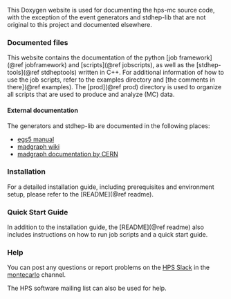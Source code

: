 This Doxygen website is used for documenting the hps-mc source code, with the exception of the event generators and stdhep-lib that are not original to this project and documented elsewhere.

### Documented files
This website contains the documentation of the python [job framework](@ref jobframework) and [scripts](@ref jobscripts), as well as the [stdhep-tools](@ref stdheptools) written in C++.
For additional information of how to use the job scripts, refer to the examples directory and [the comments in there](@ref examples).
The [prod](@ref prod) directory is used to organize all scripts that are used to produce and analyze (MC) data. 

#### External documentation
The generators and stdhep-lib are documented in the following places:
- [egs5 manual](https://rcwww.kek.jp/research/egs/egs5_manual/slac730-160113.pdf)
- [madgraph wiki](https://cp3.irmp.ucl.ac.be/projects/madgraph)
- [madgraph documentation by CERN](https://twiki.cern.ch/twiki/bin/view/CMSPublic/MadgraphTutorial)


### Installation

For a detailed installation guide, including prerequisites and environment setup, please refer to the [README](@ref readme).

### Quick Start Guide

In addition to the installation guide, the [README](@ref readme) also includes instructions on how to run job scripts and a quick start guide.

### Help

You can post any questions or report problems on the [HPS Slack](https://heavyphotonsearch.slack.com/) in the [montecarlo](https://heavyphotonsearch.slack.com/messages/C47LLBP5F) channel.

The HPS software mailing list can also be used for help.
